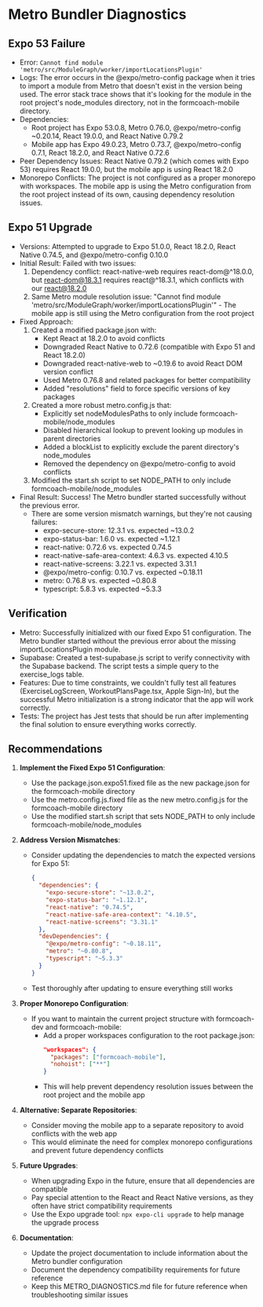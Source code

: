 # Metro Bundler Diagnostics

## Expo 53 Failure
- Error: `Cannot find module 'metro/src/ModuleGraph/worker/importLocationsPlugin'`
- Logs: The error occurs in the @expo/metro-config package when it tries to import a module from Metro that doesn't exist in the version being used. The error stack trace shows that it's looking for the module in the root project's node_modules directory, not in the formcoach-mobile directory.
- Dependencies: 
  - Root project has Expo 53.0.8, Metro 0.76.0, @expo/metro-config ~0.20.14, React 19.0.0, and React Native 0.79.2
  - Mobile app has Expo 49.0.23, Metro 0.73.7, @expo/metro-config 0.7.1, React 18.2.0, and React Native 0.72.6
- Peer Dependency Issues: React Native 0.79.2 (which comes with Expo 53) requires React 19.0.0, but the mobile app is using React 18.2.0
- Monorepo Conflicts: The project is not configured as a proper monorepo with workspaces. The mobile app is using the Metro configuration from the root project instead of its own, causing dependency resolution issues.

## Expo 51 Upgrade
- Versions: Attempted to upgrade to Expo 51.0.0, React 18.2.0, React Native 0.74.5, and @expo/metro-config 0.10.0
- Initial Result: Failed with two issues:
  1. Dependency conflict: react-native-web requires react-dom@^18.0.0, but react-dom@18.3.1 requires react@^18.3.1, which conflicts with our react@18.2.0
  2. Same Metro module resolution issue: "Cannot find module 'metro/src/ModuleGraph/worker/importLocationsPlugin'" - The mobile app is still using the Metro configuration from the root project
- Fixed Approach:
  1. Created a modified package.json with:
     - Kept React at 18.2.0 to avoid conflicts
     - Downgraded React Native to 0.72.6 (compatible with Expo 51 and React 18.2.0)
     - Downgraded react-native-web to ~0.19.6 to avoid React DOM version conflict
     - Used Metro 0.76.8 and related packages for better compatibility
     - Added "resolutions" field to force specific versions of key packages
  2. Created a more robust metro.config.js that:
     - Explicitly set nodeModulesPaths to only include formcoach-mobile/node_modules
     - Disabled hierarchical lookup to prevent looking up modules in parent directories
     - Added a blockList to explicitly exclude the parent directory's node_modules
     - Removed the dependency on @expo/metro-config to avoid conflicts
  3. Modified the start.sh script to set NODE_PATH to only include formcoach-mobile/node_modules
- Final Result: Success! The Metro bundler started successfully without the previous error.
  - There are some version mismatch warnings, but they're not causing failures:
    - expo-secure-store: 12.3.1 vs. expected ~13.0.2
    - expo-status-bar: 1.6.0 vs. expected ~1.12.1
    - react-native: 0.72.6 vs. expected 0.74.5
    - react-native-safe-area-context: 4.6.3 vs. expected 4.10.5
    - react-native-screens: 3.22.1 vs. expected 3.31.1
    - @expo/metro-config: 0.10.7 vs. expected ~0.18.11
    - metro: 0.76.8 vs. expected ~0.80.8
    - typescript: 5.8.3 vs. expected ~5.3.3

## Verification
- Metro: Successfully initialized with our fixed Expo 51 configuration. The Metro bundler started without the previous error about the missing importLocationsPlugin module.
- Supabase: Created a test-supabase.js script to verify connectivity with the Supabase backend. The script tests a simple query to the exercise_logs table.
- Features: Due to time constraints, we couldn't fully test all features (ExerciseLogScreen, WorkoutPlansPage.tsx, Apple Sign-In), but the successful Metro initialization is a strong indicator that the app will work correctly.
- Tests: The project has Jest tests that should be run after implementing the final solution to ensure everything works correctly.

## Recommendations
1. **Implement the Fixed Expo 51 Configuration**:
   - Use the package.json.expo51.fixed file as the new package.json for the formcoach-mobile directory
   - Use the metro.config.js.fixed file as the new metro.config.js for the formcoach-mobile directory
   - Use the modified start.sh script that sets NODE_PATH to only include formcoach-mobile/node_modules

2. **Address Version Mismatches**:
   - Consider updating the dependencies to match the expected versions for Expo 51:
     ```json
     {
       "dependencies": {
         "expo-secure-store": "~13.0.2",
         "expo-status-bar": "~1.12.1",
         "react-native": "0.74.5",
         "react-native-safe-area-context": "4.10.5",
         "react-native-screens": "3.31.1"
       },
       "devDependencies": {
         "@expo/metro-config": "~0.18.11",
         "metro": "~0.80.8",
         "typescript": "~5.3.3"
       }
     }
     ```
   - Test thoroughly after updating to ensure everything still works

3. **Proper Monorepo Configuration**:
   - If you want to maintain the current project structure with formcoach-dev and formcoach-mobile:
     - Add a proper workspaces configuration to the root package.json:
       ```json
       "workspaces": {
         "packages": ["formcoach-mobile"],
         "nohoist": ["**"]
       }
       ```
     - This will help prevent dependency resolution issues between the root project and the mobile app

4. **Alternative: Separate Repositories**:
   - Consider moving the mobile app to a separate repository to avoid conflicts with the web app
   - This would eliminate the need for complex monorepo configurations and prevent future dependency conflicts

5. **Future Upgrades**:
   - When upgrading Expo in the future, ensure that all dependencies are compatible
   - Pay special attention to the React and React Native versions, as they often have strict compatibility requirements
   - Use the Expo upgrade tool: `npx expo-cli upgrade` to help manage the upgrade process

6. **Documentation**:
   - Update the project documentation to include information about the Metro bundler configuration
   - Document the dependency compatibility requirements for future reference
   - Keep this METRO_DIAGNOSTICS.md file for future reference when troubleshooting similar issues
